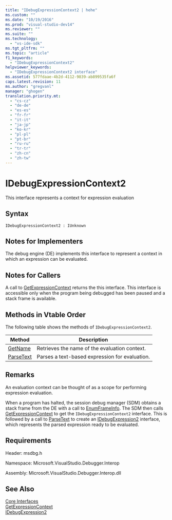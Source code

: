 ```yaml
---
title: "IDebugExpressionContext2 | hehe"
ms.custom: ""
ms.date: "10/19/2016"
ms.prod: "visual-studio-dev14"
ms.reviewer: ""
ms.suite: ""
ms.technology: 
  - "vs-ide-sdk"
ms.tgt_pltfrm: ""
ms.topic: "article"
f1_keywords: 
  - "IDebugExpressionContext2"
helpviewer_keywords: 
  - "IDebugExpressionContext2 interface"
ms.assetid: 577fdaae-4b2d-4112-9839-ab899535fa6f
caps.latest.revision: 11
ms.author: "gregvanl"
manager: "ghogen"
translation.priority.mt: 
  - "cs-cz"
  - "de-de"
  - "es-es"
  - "fr-fr"
  - "it-it"
  - "ja-jp"
  - "ko-kr"
  - "pl-pl"
  - "pt-br"
  - "ru-ru"
  - "tr-tr"
  - "zh-cn"
  - "zh-tw"
---
```

# IDebugExpressionContext2
This interface represents a context for expression evaluation  
  
## Syntax  
  
```  
IDebugExpressionContext2 : IUnknown  
```  
  
## Notes for Implementers  
 The debug engine (DE) implements this interface to represent a context in which an expression can be evaluated.  
  
## Notes for Callers  
 A call to [GetExpressionContext](../extensibility-debugger-reference/idebugstackframe2--getexpressioncontext.md) returns the this interface. This interface is accessible only when the program being debugged has been paused and a stack frame is available.  
  
## Methods in Vtable Order  
 The following table shows the methods of `IDebugExpressionContext2`.  
  
|Method|Description|  
|------------|-----------------|  
|[GetName](../extensibility-debugger-reference/idebugexpressioncontext2--getname.md)|Retrieves the name of the evaluation context.|  
|[ParseText](../extensibility-debugger-reference/idebugexpressioncontext2--parsetext.md)|Parses a text-based expression for evaluation.|  
  
## Remarks  
 An evaluation context can be thought of as a scope for performing expression evaluation.  
  
 When a program has halted, the session debug manager (SDM) obtains a stack frame from the DE with a call to [EnumFrameInfo](../extensibility-debugger-reference/idebugthread2--enumframeinfo.md). The SDM then calls [GetExpressionContext](../extensibility-debugger-reference/idebugstackframe2--getexpressioncontext.md) to get the `IDebugExpressionContext2` interface. This is followed by a call to [ParseText](../extensibility-debugger-reference/idebugexpressioncontext2--parsetext.md) to create an [IDebugExpression2](../extensibility-debugger-reference/idebugexpression2.md) interface, which represents the parsed expression ready to be evaluated.  
  
## Requirements  
 Header: msdbg.h  
  
 Namespace: Microsoft.VisualStudio.Debugger.Interop  
  
 Assembly: Microsoft.VisualStudio.Debugger.Interop.dll  
  
## See Also  
 [Core Interfaces](../extensibility-debugger-reference/core-interfaces.md)   
 [GetExpressionContext](../extensibility-debugger-reference/idebugstackframe2--getexpressioncontext.md)   
 [IDebugExpression2](../extensibility-debugger-reference/idebugexpression2.md)
